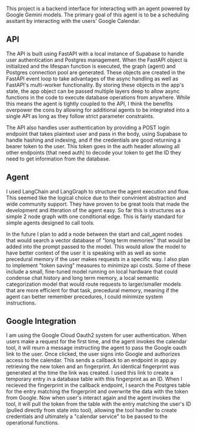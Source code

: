 This project is a backend interface for interacting with an agent powered by Google Gemini models. The primary goal of this agent is to be a scheduling assitant by interacting with the users' Google Calendar. 

## API
The API is built using FastAPI with a local instance of Supabase to handle user authentication and Postgres management. When the FastAPI object is initialized and the lifespan function is executed, the graph (agent) and Postgres connection pool are generated. These objects are created in the FastAPI event loop to take advantages of the async handling as well as FastAPI's multi-worker functionality. By storing these objects in the app's state, the app object can be passed multiple layers deep to allow async functions in the code to execute database operations from anywhere. While this means the agent is tightly coupled to the API, I think the benefits overpower the cons by allowing for additional agents to be integrated into a single API as long as they follow strict parameter constraints.

The API also handles user authentication by providing a POST login endpoint that takes plaintext user and pass in the body, using Supabase to handle hashing and indexing, and if the credentials are good returning a bearer token to the user. This token goes in the auth header allowing all other endpoints (that need auth) to decode your token to get the ID they need to get information from the database.

## Agent
I used LangChain and LangGraph to structure the agent execution and flow. This seemed like the logical choice due to their convinient abstraction and wide community support. They have proven to be great tools that made the development and itteration of the agent easy. So far this is structures as a simple 2 node graph with one conditional edge. This is fairly standard for simple agents designed to call tools. 

In the future I plan to add a node between the start and call_agent nodes that would search a vector database of "long term memories" that would be added into the prompt passed to the model. This would allow the model to have better context of the user it is speaking with as well as some precedural memory if the user makes requests in a specific way. I also plan to implement "token saving" measures to minimize api costs. Some of these include a small, fine-tuned model running on local hardware that could condense chat history and long term memory, a local semantic categorization model that would route requests to larger/smaller models that are more efficient for that task, precedural memory, meaning if the agent can better remember precedures, I could minimize system instructions.

## Google Integration
I am using the Google Cloud Oauth2 system for user authentication. When users make a request for the first time, and the agent invokes the calendar tool, it will reurn a message instructing the agent to pass the Google oauth link to the user. Once clicked, the user signs into Google and authorizes access to the calendar. This sends a callback to an endpoint in app.py retrieving the new token and an fingerprint. An identical fingerprint was generated at the time the link was created. I used this link to create a temporary entry in a database table with this fingerprint as an ID. When I recieved the fingerprint in the callback endpoint, I search the Postgres table for the entry matching the fingerprint and overwrite the data with the token from Google. Now when user's interact again and the agent invokes the tool, it will pull the token from the table with the entry matching the user's ID (pulled directly from state into tool), allowing the tool handler to create credentials and ultimately a "calendar service" to be passed to the operational functions.
